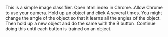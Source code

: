This is a simple image classifier. Open html.index in Chrome. Allow Chrome to use your camera. Hold up an object and click A several times. You might change the angle of the object so that it learns all the angles of the object. Then hold up a new object and do the same with the B button. Continue doing this until each button is trained on an object.
